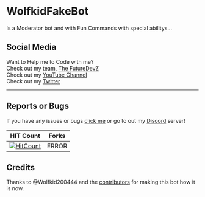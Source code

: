 # WolfkidFakeBot
Is a Moderator bot and with Fun Commands with special abilitys...

## Social Media
Want to Help me to Code with me? <br>
Check out my team, [The FutureDevZ](https://github.com/FutureDeveloperZ)<br>
Check out my [YouTube Channel](www.youtube.com/c/Wolfkid)<br>
Check out my [Twitter](https://twitter.com/@TheRealWolfkid)

-----------

## Reports or Bugs
If you have any issues or bugs [click me](https://github.com/Wolfkid200444/FakeWolfkidBOT/issues) or go to out my [Discord](https://discord.gg/Z42u23M) server!


HIT Count | Forks
----------|----------
[![HitCount](http://hits.dwyl.io/FutureDeveloperZ/Beta-Wolfkid.svg)](http://hits.dwyl.io/FutureDeveloperZ/Beta-Wolfkid) | ERROR



## Credits
Thanks to @Wolfkid200444 and the [contributors](https://github.com/FutureDeveloperZ/FakeWolfkid/graphs/contributors) for making this bot how it is now.
